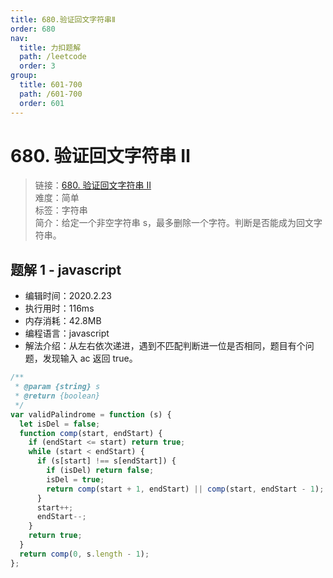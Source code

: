 ```yaml
---
title: 680.验证回文字符串Ⅱ
order: 680
nav:
  title: 力扣题解
  path: /leetcode
  order: 3
group:
  title: 601-700
  path: /601-700
  order: 601
---
```


# 680. 验证回文字符串 Ⅱ

> 链接：[680. 验证回文字符串 Ⅱ](https://leetcode-cn.com/problems/valid-palindrome-ii/)  
> 难度：简单  
> 标签：字符串  
> 简介：给定一个非空字符串 s，最多删除一个字符。判断是否能成为回文字符串。

## 题解 1 - javascript

- 编辑时间：2020.2.23
- 执行用时：116ms
- 内存消耗：42.8MB
- 编程语言：javascript
- 解法介绍：从左右依次递进，遇到不匹配判断进一位是否相同，题目有个问题，发现输入 ac 返回 true。

```javascript
/**
 * @param {string} s
 * @return {boolean}
 */
var validPalindrome = function (s) {
  let isDel = false;
  function comp(start, endStart) {
    if (endStart <= start) return true;
    while (start < endStart) {
      if (s[start] !== s[endStart]) {
        if (isDel) return false;
        isDel = true;
        return comp(start + 1, endStart) || comp(start, endStart - 1);
      }
      start++;
      endStart--;
    }
    return true;
  }
  return comp(0, s.length - 1);
};
```
